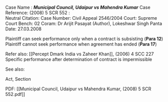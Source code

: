 Case Name : ***Municipal Council, Udaipur vs Mahendra Kumar***
Case Reference: (2008) 5 SCR 552 :  
Neutral Citation:
Case Number: Civil Appeal 2546/2004
Court: Supreme Court
Bench: 02
Coram: Dr Arijit Pasayat (Author), Lokeshwar Singh Panta
Date: 27.03.2008

Plaintiff can seek performance only when a contract is subsisting (**Para 12**)
	Plaintiff cannot seek performance when agreement has ended (**Para 17**)

Refer also:
[[Percept Dmark India vs Zaheer Khan]], (2006) 4 SCC 227
	Specific performance after determination of contract is impermissible

See also:
 
Act, Section

PDF:
[[Municipal Council, Udaipur vs Mahendra Kumar, (2008) 5 SCR 552.pdf]]